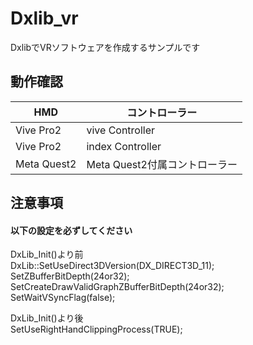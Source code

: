 # Dxlib_vr
DxlibでVRソフトウェアを作成するサンプルです

## 動作確認
| HMD         | コントローラー                | 
| ----------- | ----------------------------- | 
| Vive Pro2   | vive Controller               | 
| Vive Pro2   | index Controller              | 
| Meta Quest2 | Meta Quest2付属コントローラー | 

## 注意事項
#### 以下の設定を必ずしてください
DxLib_Init()より前  
DxLib::SetUseDirect3DVersion(DX_DIRECT3D_11);
SetZBufferBitDepth(24or32);  
SetCreateDrawValidGraphZBufferBitDepth(24or32);  
SetWaitVSyncFlag(false); 

DxLib_Init()より後  
SetUseRightHandClippingProcess(TRUE);
